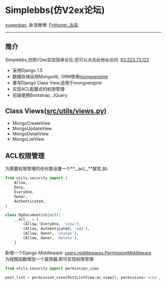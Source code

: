 Simplebbs(仿V2ex论坛)
=========


[xuwenbao](https://github.com/xuwenbao), 新浪微博: [Pythoner_左奕](http://weibo.com/xuwenbao)  
- - -


简介
---------
Simplebbs,仿照V2ex实现简单论坛.您可以点击此地址访问: [63.223.73.122](http://63.223.73.122)  
+ 采用Django 1.5
+ 数据存储采用Mongodb, ORM使用[mongoengine](http://mongoengine.org/)
+ 重写Django Class View,适用于mongoengine
+ 实现ACL配置式的权限管理
+ 前端使用Bootstrap, JQuery


Class Views([src/utils/views.py](./src/utils/views.py))
--------
+ MongoCreateView
+ MongoUpdateView
+ MongoDetailView
+ MongoListView


ACL权限管理
--------

为需要权限管理的任何类设置一个**\_\_acl\_\_**属性,如:  
```python
from utils.security import (
    Allow,
    Deny,
    EveryOne,
    Owner,
    Authenticated,
)

class MyDocumnet(object):
    __acl__ = [
        (Allow, EveryOne, 'view'),
        (Allow, Authenticated, 'add'),
        (Allow, Owner, 'change'),
        (Allow, Owner, 'delete'),
    ]
```  
新增一个Django Middleware: [users.middlewares.PermissionMiddleware](./src/users/middlewares.py)  
为视图函数增加一个装饰器,即可实现权限管理  
```python
from utils.security import permission_view

post_list = permission_view(PostListView.as_view(), permission='view', model=Post)
```  